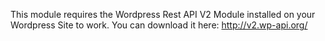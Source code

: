 This module requires the Wordpress Rest API V2 Module installed on your Wordpress Site to work. You can download
it here: http://v2.wp-api.org/
